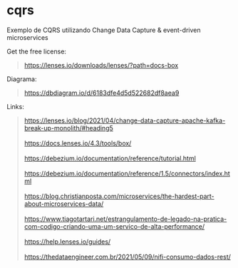 # cqrs
Exemplo de CQRS utilizando Change Data Capture &amp; event-driven microservices

Get the free license:

> https://lenses.io/downloads/lenses/?path=docs-box

Diagrama:

> https://dbdiagram.io/d/6183dfe4d5d522682df8aea9

Links:

> https://lenses.io/blog/2021/04/change-data-capture-apache-kafka-break-up-monolith/#heading5
<br> <br>
> https://docs.lenses.io/4.3/tools/box/
<br> <br>
> https://debezium.io/documentation/reference/tutorial.html
<br> <br>
> https://debezium.io/documentation/reference/1.5/connectors/index.html
<br> <br>
> https://blog.christianposta.com/microservices/the-hardest-part-about-microservices-data/
<br> <br>
> https://www.tiagotartari.net/estrangulamento-de-legado-na-pratica-com-codigo-criando-uma-um-servico-de-alta-performance/
<br> <br>
> https://help.lenses.io/guides/
<br> <br>
> https://thedataengineer.com.br/2021/05/09/nifi-consumo-dados-rest/
